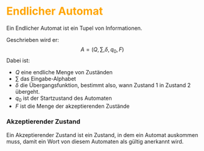 # <font color = "orange">Endlicher Automat</font>
Ein Endlicher Automat ist ein Tupel von Informationen. 

Geschrieben wird er: $$A=(Q,\sum,\delta,q_0,F)$$
Dabei ist:
- $Q$ eine endliche Menge von Zuständen
- $\sum$ das Eingabe-Alphabet
- $\delta$ die Übergangsfunktion, bestimmt also, wann Zustand 1 in Zustand 2 übergeht.
- $q_0$ ist der Startzustand des Automaten
- $F$ ist die Menge der akzeptierenden Zustände
### Akzeptierender Zustand
Ein Akzeptierender Zustand ist ein Zustand, in dem ein Automat auskommen muss, damit ein Wort von diesem Automaten als gültig anerkannt wird.
